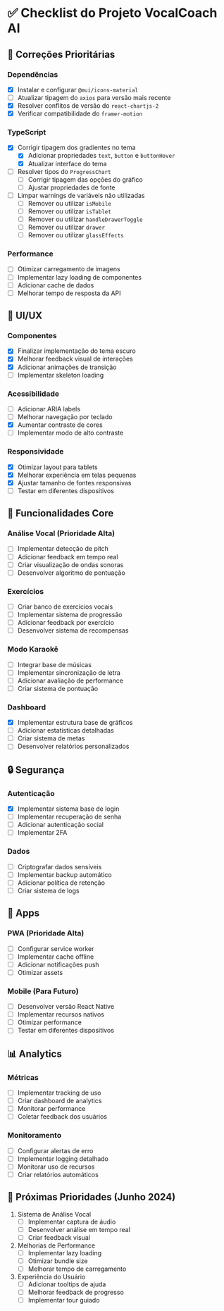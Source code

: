 # ✅ Checklist do Projeto VocalCoach AI

## 🐛 Correções Prioritárias

### Dependências
- [x] Instalar e configurar `@mui/icons-material`
- [ ] Atualizar tipagem do `axios` para versão mais recente
- [x] Resolver conflitos de versão do `react-chartjs-2`
- [x] Verificar compatibilidade do `framer-motion`

### TypeScript
- [x] Corrigir tipagem dos gradientes no tema
  - [x] Adicionar propriedades `text`, `button` e `buttonHover`
  - [x] Atualizar interface do tema
- [ ] Resolver tipos do `ProgressChart`
  - [ ] Corrigir tipagem das opções do gráfico
  - [ ] Ajustar propriedades de fonte
- [ ] Limpar warnings de variáveis não utilizadas
  - [ ] Remover ou utilizar `isMobile`
  - [ ] Remover ou utilizar `isTablet`
  - [ ] Remover ou utilizar `handleDrawerToggle`
  - [ ] Remover ou utilizar `drawer`
  - [ ] Remover ou utilizar `glassEffects`

### Performance
- [ ] Otimizar carregamento de imagens
- [ ] Implementar lazy loading de componentes
- [ ] Adicionar cache de dados
- [ ] Melhorar tempo de resposta da API

## 🎨 UI/UX

### Componentes
- [x] Finalizar implementação do tema escuro
- [x] Melhorar feedback visual de interações
- [x] Adicionar animações de transição
- [ ] Implementar skeleton loading

### Acessibilidade
- [ ] Adicionar ARIA labels
- [ ] Melhorar navegação por teclado
- [x] Aumentar contraste de cores
- [ ] Implementar modo de alto contraste

### Responsividade
- [x] Otimizar layout para tablets
- [x] Melhorar experiência em telas pequenas
- [x] Ajustar tamanho de fontes responsivas
- [ ] Testar em diferentes dispositivos

## 🎵 Funcionalidades Core

### Análise Vocal (Prioridade Alta)
- [ ] Implementar detecção de pitch
- [ ] Adicionar feedback em tempo real
- [ ] Criar visualização de ondas sonoras
- [ ] Desenvolver algoritmo de pontuação

### Exercícios
- [ ] Criar banco de exercícios vocais
- [ ] Implementar sistema de progressão
- [ ] Adicionar feedback por exercício
- [ ] Desenvolver sistema de recompensas

### Modo Karaokê
- [ ] Integrar base de músicas
- [ ] Implementar sincronização de letra
- [ ] Adicionar avaliação de performance
- [ ] Criar sistema de pontuação

### Dashboard
- [x] Implementar estrutura base de gráficos
- [ ] Adicionar estatísticas detalhadas
- [ ] Criar sistema de metas
- [ ] Desenvolver relatórios personalizados

## 🔒 Segurança

### Autenticação
- [x] Implementar sistema base de login
- [ ] Implementar recuperação de senha
- [ ] Adicionar autenticação social
- [ ] Implementar 2FA

### Dados
- [ ] Criptografar dados sensíveis
- [ ] Implementar backup automático
- [ ] Adicionar política de retenção
- [ ] Criar sistema de logs

## 📱 Apps

### PWA (Prioridade Alta)
- [ ] Configurar service worker
- [ ] Implementar cache offline
- [ ] Adicionar notificações push
- [ ] Otimizar assets

### Mobile (Para Futuro)
- [ ] Desenvolver versão React Native
- [ ] Implementar recursos nativos
- [ ] Otimizar performance
- [ ] Testar em diferentes dispositivos

## 📊 Analytics

### Métricas
- [ ] Implementar tracking de uso
- [ ] Criar dashboard de analytics
- [ ] Monitorar performance
- [ ] Coletar feedback dos usuários

### Monitoramento
- [ ] Configurar alertas de erro
- [ ] Implementar logging detalhado
- [ ] Monitorar uso de recursos
- [ ] Criar relatórios automáticos

## 🎯 Próximas Prioridades (Junho 2024)

1. Sistema de Análise Vocal
   - [ ] Implementar captura de áudio
   - [ ] Desenvolver análise em tempo real
   - [ ] Criar feedback visual

2. Melhorias de Performance
   - [ ] Implementar lazy loading
   - [ ] Otimizar bundle size
   - [ ] Melhorar tempo de carregamento

3. Experiência do Usuário
   - [ ] Adicionar tooltips de ajuda
   - [ ] Melhorar feedback de progresso
   - [ ] Implementar tour guiado 